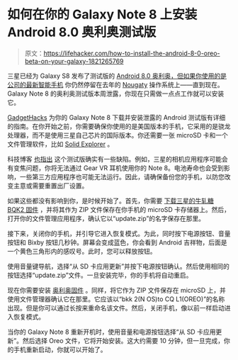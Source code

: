 # 如何在你的 Galaxy Note 8 上安装 Android 8.0 奥利奥测试版

> 原文：<https://lifehacker.com/how-to-install-the-android-8-0-oreo-beta-on-your-galaxy-1821265769>

三星已经为 Galaxy S8 发布了测试版的 [Android 8.0 奥利奥，但如果你使用的是](https://lifehacker.com/heres-when-android-8-0-oreo-is-coming-to-your-current-p-1820786391) [公司的最新智能手机](https://lifehacker.com/how-to-disable-the-bixby-button-on-your-galaxy-s8-or-no-1819043354) 你仍然停留在去年的 [Nougaty](https://lifehacker.com/the-coolest-features-of-android-n-google-didnt-announce-1764114846) 操作系统上——直到现在。Galaxy Note 8 的奥利奥测试版本周泄露，你现在只需做一点点工作就可以安装它。



[GadgetHacks](https://android.gadgethacks.com/how-to/install-android-oreo-your-samsung-galaxy-note-8-right-now-0181589/) 为你的 Galaxy Note 8 下载并安装泄露的 Android 测试版有详细的指南。在你开始之前，你需要确保你使用的是美国版本的手机，它采用的是骁龙处理器，而不是使用三星自己芯片的国际版本。你还需要一张 microSD 卡和一个文件管理软件，比如 [Solid Explorer](https://lifehacker.com/the-best-file-management-app-for-android-5825578) 。

科技博客 [也指出](https://android.gadgethacks.com/news/stable-is-samsung-galaxy-note-8-oreo-update-0181619/) 这个测试版确实有一些缺陷。例如，三星的相机应用程序可能会有变焦问题，你将无法通过 Gear VR 耳机使用你的 Note 8。电池寿命也会受到影响，一些第三方应用程序也可能无法运行。因此，请确保备份您的手机，以防您改变主意或需要重置出厂设置。

如果这些都没有影响到你，是时候开始了。首先，你需要 [下载三星的牛轧糖 BQK2 固件](https://samsung.firmware.science/download?url=48993/1488/SS-N950USQU2BQJA-to-S2BQK2-UP) ，并将其作为 ZIP 文件保存在你手机的 microSD 卡存储器上。然后，打开你的文件管理应用程序，确认它以“update.zip”的名字保存在那里。

接下来，关闭你的手机，并引导它进入恢复模式。为此，同时按下电源按钮、音量按钮和 Bixby 按钮几秒钟。屏幕会变成蓝色，你会看到 Android 吉祥物，后面是一个黄色三角形内的感叹号。此时，您可以释放按钮。

使用音量键导航，选择“从 SD 卡应用更新”并按下电源按钮确认。然后使用相同的按钮选择“update.zip”文件。一旦安装完毕，你的手机将自动重启。

现在你需要安装 [奥利奥固件](https://drive.google.com/file/d/1xTtsn6gcg4JEX2dYKPiXTWVhPiGPzIBn/view?usp=drivesdk) 。同样，将它作为 ZIP 文件保存在 microSD 上，并使用文件管理器确认它在那里。它应该以“bkk 2(N OS)to CQ L1(OREO)”的名称出现。但是你可以通过长按来重命名该文件。然后，关闭手机，像以前一样启动进入恢复模式。

当你的 Galaxy Note 8 重新开机时，使用音量和电源按钮选择“从 SD 卡应用更新”。然后选择 Oreo 文件，它将开始安装。这大约需要 10 分钟，但一旦完成，你的手机重新启动，你就可以开始了。